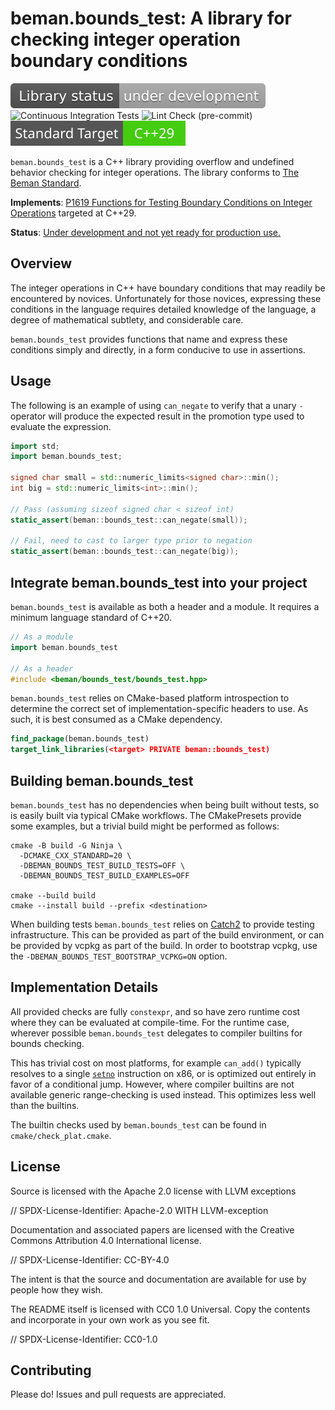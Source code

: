 # beman.bounds_test: A library for checking integer operation boundary conditions

<!--
SPDX-License-Identifier: Apache-2.0 WITH LLVM-exception
-->

<!-- markdownlint-disable-next-line line-length -->
![Library Status](https://raw.githubusercontent.com/bemanproject/beman/refs/heads/main/images/badges/beman_badge-beman_library_under_development.svg) ![Continuous Integration Tests](https://github.com/rishyak/rish.bounds_test/actions/workflows/ci_tests.yml/badge.svg) ![Lint Check (pre-commit)](https://github.com/rishyak/rish.bounds_test/actions/workflows/pre-commit.yml/badge.svg) ![Standard Target](https://github.com/bemanproject/beman/blob/main/images/badges/cpp29.svg)

`beman.bounds_test` is a C++ library providing overflow and undefined behavior
checking for integer operations. The library conforms to [The Beman Standard](https://github.com/bemanproject/beman/blob/main/docs/BEMAN_STANDARD.md).

**Implements**: [P1619 Functions for Testing Boundary Conditions on Integer Operations](https://wg21.link/P1619)
targeted at C++29.

**Status**: [Under development and not yet ready for production use.](https://github.com/bemanproject/beman/blob/main/docs/BEMAN_LIBRARY_MATURITY_MODEL.md#under-development-and-not-yet-ready-for-production-use)

## Overview

The integer operations in C++ have boundary conditions that may readily be
encountered by novices. Unfortunately for those novices, expressing these
conditions in the language requires detailed knowledge of the language, a degree
of mathematical subtlety, and considerable care.

`beman.bounds_test` provides functions that name and express these conditions
simply and directly, in a form conducive to use in assertions.

## Usage

The following is an example of using `can_negate` to verify that a unary `-`
operator will produce the expected result in the promotion type used to evaluate
the expression.

```cpp
import std;
import beman.bounds_test;

signed char small = std::numeric_limits<signed char>::min();
int big = std::numeric_limits<int>::min();

// Pass (assuming sizeof signed char < sizeof int)
static_assert(beman::bounds_test::can_negate(small));

// Fail, need to cast to larger type prior to negation
static_assert(beman::bounds_test::can_negate(big));
```

## Integrate beman.bounds_test into your project

`beman.bounds_test` is available as both a header and a module. It requires
a minimum language standard of C++20.

```cpp
// As a module
import beman.bounds_test

// As a header
#include <beman/bounds_test/bounds_test.hpp>
```

`beman.bounds_test` relies on CMake-based platform introspection to determine
the correct set of implementation-specific headers to use. As such, it is best
consumed as a CMake dependency.

```cmake
find_package(beman.bounds_test)
target_link_libraries(<target> PRIVATE beman::bounds_test)
```

## Building beman.bounds_test

`beman.bounds_test` has no dependencies when being built without tests, so is
easily built via typical CMake workflows. The CMakePresets provide some
examples, but a trivial build might be performed as follows:

```plaintext
cmake -B build -G Ninja \
  -DCMAKE_CXX_STANDARD=20 \
  -DBEMAN_BOUNDS_TEST_BUILD_TESTS=OFF \
  -DBEMAN_BOUNDS_TEST_BUILD_EXAMPLES=OFF

cmake --build build
cmake --install build --prefix <destination>
```

When building tests `beman.bounds_test` relies on [Catch2](https://github.com/catchorg/Catch2)
to provide testing infrastructure. This can be provided as part of the build
environment, or can be provided by vcpkg as part of the build. In order to
bootstrap vcpkg, use the `-DBEMAN_BOUNDS_TEST_BOOTSTRAP_VCPKG=ON` option.

## Implementation Details

All provided checks are fully `constexpr`, and so have zero runtime cost where
they can be evaluated at compile-time. For the runtime case, wherever possible
`beman.bounds_test` delegates to compiler builtins for bounds checking.

This has trivial cost on most platforms, for example `can_add()` typically
resolves to a single [`setno`](https://www.felixcloutier.com/x86/setcc)
instruction on x86, or is optimized out entirely in favor of a conditional jump.
However, where compiler builtins are not available generic range-checking is
used instead. This optimizes less well than the builtins.

The builtin checks used by `beman.bounds_test` can be found in
`cmake/check_plat.cmake`.

## License

Source is licensed with the Apache 2.0 license with LLVM exceptions

// SPDX-License-Identifier: Apache-2.0 WITH LLVM-exception

Documentation and associated papers are licensed with the Creative Commons
Attribution 4.0 International license.

// SPDX-License-Identifier: CC-BY-4.0

The intent is that the source and documentation are available for use by people
how they wish.

The README itself is licensed with CC0 1.0 Universal. Copy the contents and
incorporate in your own work as you see fit.

// SPDX-License-Identifier: CC0-1.0

## Contributing

Please do! Issues and pull requests are appreciated.
